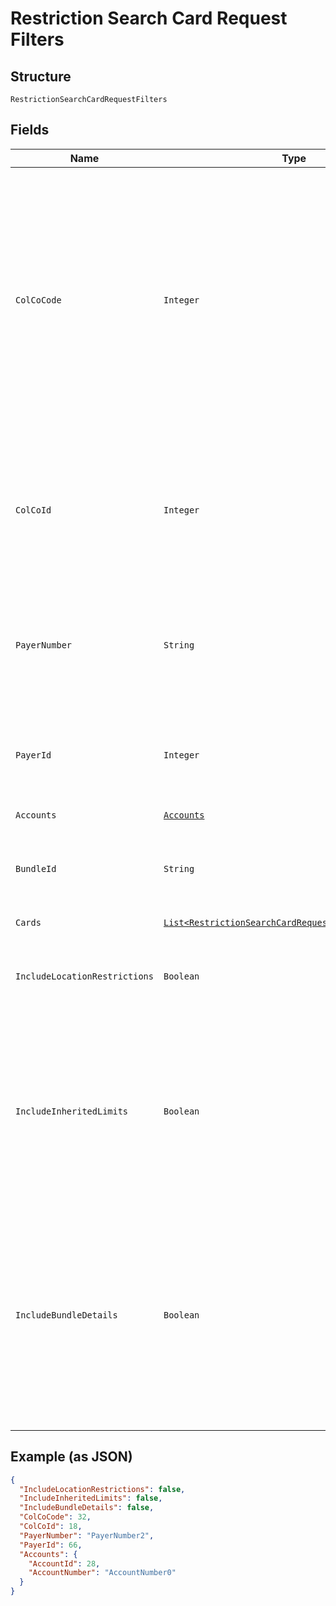 
# Restriction Search Card Request Filters

## Structure

`RestrictionSearchCardRequestFilters`

## Fields

| Name | Type | Tags | Description | Getter | Setter |
|  --- | --- | --- | --- | --- | --- |
| `ColCoCode` | `Integer` | Optional | Collecting Company Code (Shell Code) of the selected payer.<br>Mandatory for serviced OUs such as Romania, Latvia, Lithuania, Estonia, Ukraine etc. It is optional for other countries if ColCoID is provided.<br>Example:<br>86 for Philippines<br>5 for UK | Integer getColCoCode() | setColCoCode(Integer colCoCode) |
| `ColCoId` | `Integer` | Optional | Collecting Company Id (in GFN) of the selected payer.<br>Optional if ColCoCode is passed else Mandatory.<br>Example:<br>1 for Philippines<br>5 for UK | Integer getColCoId() | setColCoId(Integer colCoId) |
| `PayerNumber` | `String` | Optional | Payer Number of the selected payer.<br>Optional if PayerId is passed else Mandatory<br>Example: GB000000123 | String getPayerNumber() | setPayerNumber(String payerNumber) |
| `PayerId` | `Integer` | Optional | Payer Id  of the selected payer.<br>Optional if PayerNumber is passed else Mandatory<br>Example: 123456 | Integer getPayerId() | setPayerId(Integer payerId) |
| `Accounts` | [`Accounts`](../../doc/models/accounts.md) | Optional | - | Accounts getAccounts() | setAccounts(Accounts accounts) |
| `BundleId` | `String` | Optional | Identifier of the Card bundle in Gateway.<br>Optional if cards list is given, else mandatory. | String getBundleId() | setBundleId(String bundleId) |
| `Cards` | [`List<RestrictionSearchCardRequestFiltersCardsItems>`](../../doc/models/restriction-search-card-request-filters-cards-items.md) | Optional | - | List<RestrictionSearchCardRequestFiltersCardsItems> getCards() | setCards(List<RestrictionSearchCardRequestFiltersCardsItems> cards) |
| `IncludeLocationRestrictions` | `Boolean` | Optional | Whether to include location restriction of the cards in the response<br>**Default**: `false` | Boolean getIncludeLocationRestrictions() | setIncludeLocationRestrictions(Boolean includeLocationRestrictions) |
| `IncludeInheritedLimits` | `Boolean` | Optional | When True: service will return the inherited values for the usage limits (from card-program or account as available) when it is not overridden on the card.<br>**Default**: `false` | Boolean getIncludeInheritedLimits() | setIncludeInheritedLimits(Boolean includeInheritedLimits) |
| `IncludeBundleDetails` | `Boolean` | Optional | When the value is True, API will return bundle Id associated with cards in the response, if available.<br>Note: Use ‘Null’ or ‘False’ for optimum performance. A delay in response is expected when set to ‘True’.<br>**Default**: `false` | Boolean getIncludeBundleDetails() | setIncludeBundleDetails(Boolean includeBundleDetails) |

## Example (as JSON)

```json
{
  "IncludeLocationRestrictions": false,
  "IncludeInheritedLimits": false,
  "IncludeBundleDetails": false,
  "ColCoCode": 32,
  "ColCoId": 18,
  "PayerNumber": "PayerNumber2",
  "PayerId": 66,
  "Accounts": {
    "AccountId": 28,
    "AccountNumber": "AccountNumber0"
  }
}
```


